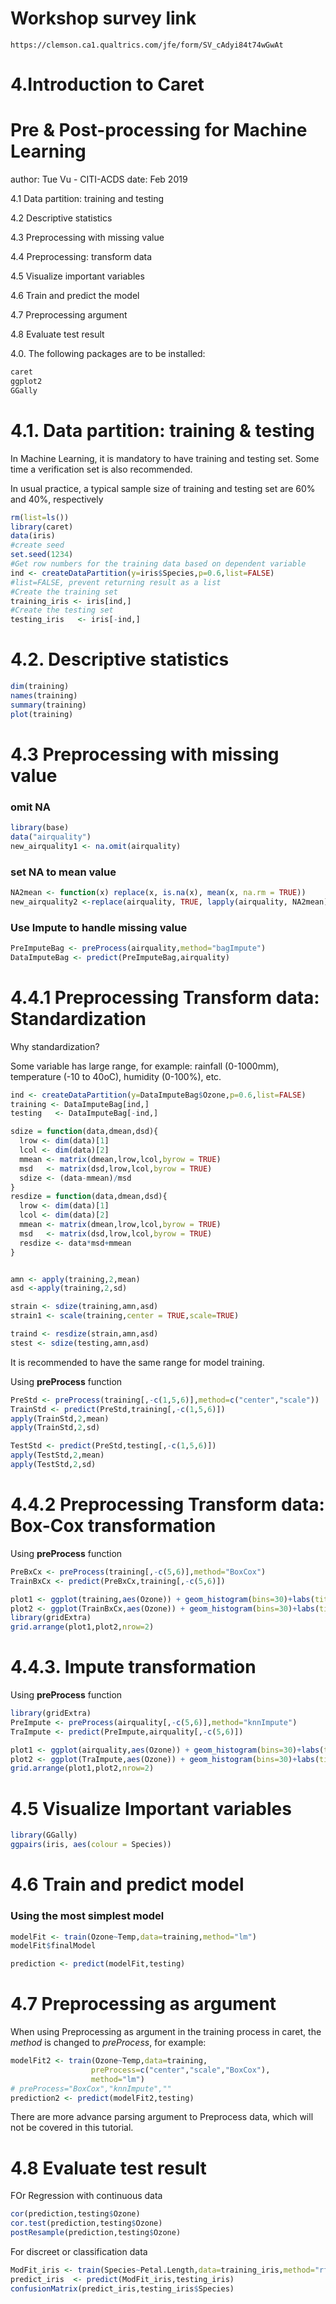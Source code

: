 Workshop survey link
========================================================

```
https://clemson.ca1.qualtrics.com/jfe/form/SV_cAdyi84t74wGwAt
```


4.Introduction to Caret
========================================================

Pre & Post-processing for Machine Learning 
========================================================
author:  Tue Vu - CITI-ACDS 
date:   Feb 2019  

4.1 Data partition: training and testing

4.2 Descriptive statistics

4.3 Preprocessing with missing value

4.4 Preprocessing: transform data

4.5 Visualize important variables

4.6 Train and predict the model

4.7 Preprocessing argument

4.8 Evaluate test result

4.0. The following packages are to be installed:

```r
caret
ggplot2
GGally
```

4.1. Data partition: training & testing
========================================================

In Machine Learning, it is mandatory to have training and testing set. Some time a verification set is also recommended.

In usual practice, a typical sample size of training and testing set are 60% and 40%, respectively


```r
rm(list=ls())
library(caret)
data(iris)
#create seed
set.seed(1234)
#Get row numbers for the training data based on dependent variable
ind <- createDataPartition(y=iris$Species,p=0.6,list=FALSE)
#list=FALSE, prevent returning result as a list
#Create the training set
training_iris <- iris[ind,]
#Create the testing set
testing_iris   <- iris[-ind,]
```

4.2. Descriptive statistics
========================================================

```r
dim(training)
names(training)
summary(training)
plot(training)
```

4.3 Preprocessing with missing value
========================================================

### omit NA

```r
library(base)
data("airquality")
new_airquality1 <- na.omit(airquality)
```

### set NA to mean value

```r
NA2mean <- function(x) replace(x, is.na(x), mean(x, na.rm = TRUE))
new_airquality2 <-replace(airquality, TRUE, lapply(airquality, NA2mean))
```

### Use Impute to handle missing value

```r
PreImputeBag <- preProcess(airquality,method="bagImpute")
DataImputeBag <- predict(PreImputeBag,airquality)
```

4.4.1 Preprocessing Transform data: Standardization
========================================================

Why standardization?

Some variable has large range, for example: rainfall (0-1000mm), temperature (-10 to 40oC), humidity (0-100%), etc.


```r
ind <- createDataPartition(y=DataImputeBag$Ozone,p=0.6,list=FALSE)
training <- DataImputeBag[ind,]
testing   <- DataImputeBag[-ind,]
```


```r
sdize = function(data,dmean,dsd){
  lrow <- dim(data)[1]
  lcol <- dim(data)[2]
  mmean <- matrix(dmean,lrow,lcol,byrow = TRUE)
  msd   <- matrix(dsd,lrow,lcol,byrow = TRUE)
  sdize <- (data-mmean)/msd
}
resdize = function(data,dmean,dsd){
  lrow <- dim(data)[1]
  lcol <- dim(data)[2]
  mmean <- matrix(dmean,lrow,lcol,byrow = TRUE)
  msd   <- matrix(dsd,lrow,lcol,byrow = TRUE)
  resdize <- data*msd+mmean
}


amn <- apply(training,2,mean)
asd <-apply(training,2,sd)

strain <- sdize(training,amn,asd)
strain1 <- scale(training,center = TRUE,scale=TRUE)

traind <- resdize(strain,amn,asd)
stest <- sdize(testing,amn,asd)
```

It is recommended to have the same range for model training.

Using **preProcess** function

```r
PreStd <- preProcess(training[,-c(1,5,6)],method=c("center","scale"))
TrainStd <- predict(PreStd,training[,-c(1,5,6)])
apply(TrainStd,2,mean)
apply(TrainStd,2,sd)

TestStd <- predict(PreStd,testing[,-c(1,5,6)])
apply(TestStd,2,mean)
apply(TestStd,2,sd)
```

4.4.2 Preprocessing Transform data: Box-Cox transformation
========================================================

Using **preProcess** function

```r
PreBxCx <- preProcess(training[,-c(5,6)],method="BoxCox")
TrainBxCx <- predict(PreBxCx,training[,-c(5,6)])

plot1 <- ggplot(training,aes(Ozone)) + geom_histogram(bins=30)+labs(title="Original Probability")
plot2 <- ggplot(TrainBxCx,aes(Ozone)) + geom_histogram(bins=30)+labs(title="Box-Cox Transform to Normal")
library(gridExtra)
grid.arrange(plot1,plot2,nrow=2)
```

4.4.3. Impute transformation
========================================================

Using **preProcess** function

```r
library(gridExtra)
PreImpute <- preProcess(airquality[,-c(5,6)],method="knnImpute")
TraImpute <- predict(PreImpute,airquality[,-c(5,6)])

plot1 <- ggplot(airquality,aes(Ozone)) + geom_histogram(bins=30)+labs(title="Original Probability")
plot2 <- ggplot(TraImpute,aes(Ozone)) + geom_histogram(bins=30)+labs(title="KnnImpute Transform to Normal Distribution")
grid.arrange(plot1,plot2,nrow=2)
```

4.5 Visualize Important variables
========================================================


```r
library(GGally)
ggpairs(iris, aes(colour = Species))
```

4.6 Train and predict model 
========================================================

### Using the most simplest model

```r
modelFit <- train(Ozone~Temp,data=training,method="lm")
modelFit$finalModel

prediction <- predict(modelFit,testing)
```

4.7 Preprocessing as argument
========================================================
When using Preprocessing as argument in the training process in caret,
the *method* is changed to *preProcess*, for example:


```r
modelFit2 <- train(Ozone~Temp,data=training,
                  preProcess=c("center","scale","BoxCox"),
                  method="lm")
# preProcess="BoxCox","knnImpute",""
prediction2 <- predict(modelFit2,testing)
```

There are more advance parsing argument to Preprocess data, which will not be covered in this tutorial.

4.8 Evaluate test result
========================================================

FOr Regression with continuous data

```r
cor(prediction,testing$Ozone)
cor.test(prediction,testing$Ozone)
postResample(prediction,testing$Ozone)
```

For discreet or classification data

```r
ModFit_iris <- train(Species~Petal.Length,data=training_iris,method="rf")
predict_iris  <- predict(ModFit_iris,testing_iris)
confusionMatrix(predict_iris,testing_iris$Species)
```
